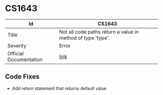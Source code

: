 # CS1643

| Id                     | CS1643                                                            |
| ---------------------- | ----------------------------------------------------------------- |
| Title                  | Not all code paths return a value in method of type 'type'\.      |
| Severity               | Error                                                             |
| Official Documentation | [link](http://docs.microsoft.com/en-us/dotnet/csharp/misc/cs1643) |

## Code Fixes

* Add return statement that returns default value

